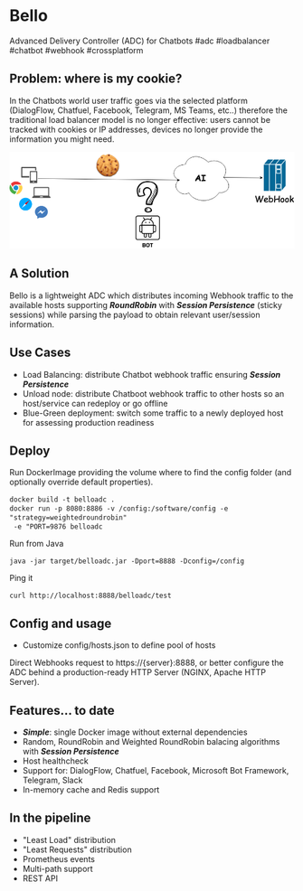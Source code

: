 # Bello
Advanced Delivery Controller (ADC) for Chatbots #adc #loadbalancer #chatbot #webhook #crossplatform

## Problem: where is my cookie?

In the Chatbots world user traffic goes via the selected platform (DialogFlow, Chatfuel, Facebook, Telegram, MS Teams, etc..) therefore the traditional load balancer model is no longer effective: users cannot be tracked with cookies or IP addresses, devices no longer provide the information you might need.

![Alt text](wiki/BT.png?raw=true "Title")

## A Solution

Bello is a lightweight ADC which distributes incoming Webhook traffic to the available hosts supporting ***RoundRobin*** with ***Session Persistence*** (sticky sessions) while parsing the payload to obtain relevant user/session information.

## Use Cases
* Load Balancing: distribute Chatbot webhook traffic ensuring ***Session Persistence***
* Unload node: distribute Chatboot webhook traffic to other hosts so an host/service can redeploy or go offline 
* Blue-Green deployment: switch some traffic to a newly deployed host for assessing production readiness


## Deploy 

Run DockerImage providing the volume where to find the config folder (and optionally override default properties).
```
docker build -t belloadc .
docker run -p 8080:8886 -v /config:/software/config -e "strategy=weightedroundrobin" 
 -e "PORT=9876 belloadc
```

Run from Java
```
java -jar target/belloadc.jar -Dport=8888 -Dconfig=/config
```

Ping it 
```
curl http://localhost:8888/belloadc/test
```

## Config and usage

* Customize config/hosts.json to define pool of hosts

 Direct Webhooks request to https://{server}:8888, or better configure the ADC behind a production-ready HTTP Server (NGINX, Apache HTTP Server).


## Features... to date
* ***Simple***: single Docker image without external dependencies
* Random, RoundRobin and Weighted RoundRobin balacing algorithms with ***Session Persistence***
* Host healthcheck
* Support for: DialogFlow, Chatfuel, Facebook, Microsoft Bot Framework, Telegram, Slack
* In-memory cache and Redis support

## In the pipeline

* "Least Load" distribution 
* "Least Requests" distribution
* Prometheus events
* Multi-path support
* REST API


